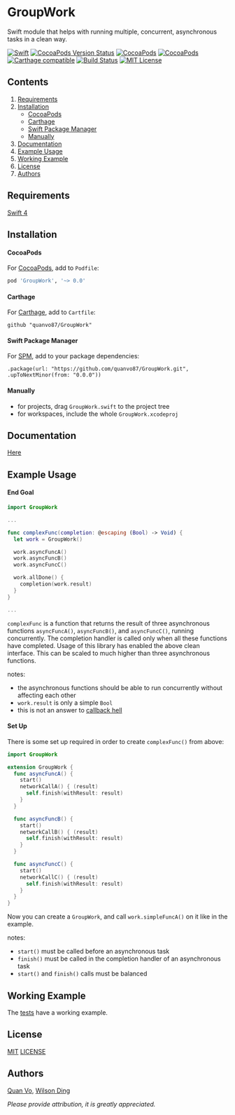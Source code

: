 # GroupWork

Swift module that helps with running multiple, concurrent, asynchronous tasks in a clean way.

[![Swift](https://img.shields.io/badge/Swift-4.0-orange.svg)](https://swift.org)
[![CocoaPods Version Status](https://img.shields.io/cocoapods/v/GroupWork.svg)](https://cocoapods.org/pods/GroupWork)
[![CocoaPods](https://img.shields.io/cocoapods/dt/GroupWork.svg)](https://cocoapods.org/pods/GroupWork)
[![CocoaPods](https://img.shields.io/cocoapods/dm/GroupWork.svg)](https://cocoapods.org/pods/GroupWork)
[![Carthage compatible](https://img.shields.io/badge/Carthage-Compatible-brightgreen.svg?style=flat)](https://github.com/Carthage/Carthage)
[![Build Status](https://travis-ci.org/quanvo87/GroupWork.svg?branch=master)](https://travis-ci.org/quanvo87/GroupWork)
[![MIT License](https://img.shields.io/badge/license-MIT-blue.svg)](http://opensource.org/licenses/MIT)

## Contents

1. [Requirements](#requirements)
2. [Installation](#installation)
    - [CocoaPods](#cocoapods)
    - [Carthage](#carthage)
    - [Swift Package Manager](#swift-package-manager)
    - [Manually](#manually)
3. [Documentation](#documentation)
4. [Example Usage](#example-usage)
5. [Working Example](#working-example)
6. [License](#license)
7. [Authors](#authors)

## Requirements

[Swift 4](https://swift.org/)

## Installation

#### CocoaPods

For [CocoaPods](http://cocoapods.org/), add to `Podfile`:

```ruby
pod 'GroupWork', '~> 0.0'
```

#### Carthage
For [Carthage](https://github.com/Carthage/Carthage), add to `Cartfile`:

```
github "quanvo87/GroupWork"
```

#### Swift Package Manager

For [SPM](https://swift.org/package-manager/), add to your package dependencies:

```
.package(url: "https://github.com/quanvo87/GroupWork.git", .upToNextMinor(from: "0.0.0"))
```

#### Manually

- for projects, drag `GroupWork.swift` to the project tree
- for workspaces, include the whole `GroupWork.xcodeproj`

## Documentation

[Here]()

## Example Usage

#### End Goal

```swift
import GroupWork

...

func complexFunc(completion: @escaping (Bool) -> Void) {
  let work = GroupWork()

  work.asyncFuncA()
  work.asyncFuncB()
  work.asyncFuncC()

  work.allDone() {
    completion(work.result)
  }
}

...
```

`complexFunc` is a function that returns the result of three asynchronous functions `asyncFuncA()`, `asyncFuncB()`, and `asyncFuncC()`, running concurrently. The completion handler is called only when all these functions have completed. Usage of this library has enabled the above clean interface. This can be scaled to much higher than three asynchronous functions.

notes:
  - the asynchronous functions should be able to run concurrently without affecting each other
  - `work.result` is only a simple `Bool`
  - this is not an answer to [callback hell](http://callbackhell.com/)

#### Set Up

There is some set up required in order to create `complexFunc()` from above:

```swift
import GroupWork

extension GroupWork {
  func asyncFuncA() {
    start()
    networkCallA() { (result)
      self.finish(withResult: result)
    }
  }

  func asyncFuncB() {
    start()
    networkCallB() { (result)
      self.finish(withResult: result)
    }
  }

  func asyncFuncC() {
    start()
    networkCallC() { (result)
      self.finish(withResult: result)
    }
  }
}
```

Now you can create a `GroupWork`, and call `work.simpleFuncA()` on it like in the example.

notes:
  - `start()` must be called before an asynchronous task
  - `finish()` must be called in the completion handler of an asynchronous task
  - `start()` and `finish()` calls must be balanced

## Working Example

The [tests](GroupWorkTests/GroupWorkTests.swift) have a working example.

## License
[MIT](http://opensource.org/licenses/MIT) [LICENSE](LICENSE)

## Authors

[Quan Vo](https://github.com/quanvo87), [Wilson Ding](https://github.com/dingwilson)

*Please provide attribution, it is greatly appreciated.*
